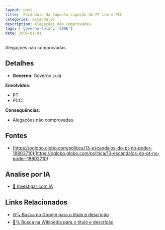 ```yaml
---
layout: post
title:  Escândalo da Suposta Ligação do PT com o PCC
categories: escandalos
description: Alegações não comprovadas.
tags: ['governo-lula', '2006']
date: 2006-01-01
---
```


Alegações não comprovadas.

## Detalhes
- **Governo**: Governo Lula

**Envolvidos**:
- PT
- PCC.


**Consequências**:
- Alegações não comprovadas.


## Fontes
- [https://oglobo.globo.com/politica/13-escandalos-do-pt-no-poder-18803710](https://oglobo.globo.com/politica/13-escandalos-do-pt-no-poder-18803710)


## Analise por IA
- [🤖 Investigar com IA](https://www.perplexity.ai/search?q=Esc%C3%A2ndalo%20da%20Suposta%20Liga%C3%A7%C3%A3o%20do%20PT%20com%20o%20PCC%20Alega%C3%A7%C3%B5es%20n%C3%A3o%20comprovadas.%20Governo%20Lula)

## Links Relacionados
- [🌐🔍 Busca no Google para o título e descrição](https://www.google.com/search?q=Esc%C3%A2ndalo%20da%20Suposta%20Liga%C3%A7%C3%A3o%20do%20PT%20com%20o%20PCC%20Alega%C3%A7%C3%B5es%20n%C3%A3o%20comprovadas.%20Governo%20Lula)
- [📖🔍 Busca na Wikipedia para o título e descrição](https://pt.wikipedia.org/w/index.php?search=Esc%C3%A2ndalo%20da%20Suposta%20Liga%C3%A7%C3%A3o%20do%20PT%20com%20o%20PCC%20Alega%C3%A7%C3%B5es%20n%C3%A3o%20comprovadas.%20Governo%20Lula)

